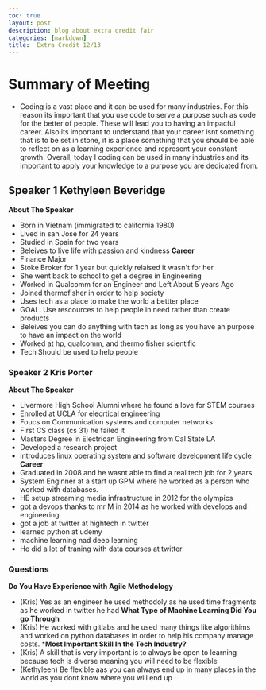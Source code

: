 ```yaml
---
toc: true
layout: post
description: blog about extra credit fair
categories: [markdown]
title:  Extra Credit 12/13
---
```


# Summary of Meeting
- Coding is a vast place and it can be used for many industries. For this reason its important that you use code to serve a purpose such as code for the better of people. These will lead you to having an impacful career. Also its important to understand that your career isnt something that is to be set in stone, it is a place something that you should be able to reflect on as a learning experience and represent your constant growth. Overall, today I coding can be used in many industries and its important to apply your knowledge to a purpose you are dedicated from.
## Speaker 1 Kethyleen Beveridge 
 **About The Speaker**
- Born in Vietnam (immigrated to california 1980)
- Lived in san Jose for 24 years 
- Studied in Spain for two years 
- Beleives to live life with passion and kindness
**Career**
- Finance Major 
- Stoke Broker for 1 year but quickly relaised it wasn't for her 
- She went back to school to get a degree in Engineering 
- Worked in Qualcomm for an Engineer and Left About 5 years Ago 
- Joined thermofisher in order to help society
- Uses tech as a place to make the world a bettter place
- GOAL: Use rescources to help people in need rather than create products
- Beleives you can do anything with tech as long as you have an purpose to have an impact on the world 
- Worked at hp, qualcomm, and thermo fisher scientific 
- Tech Should be used to help people

### Speaker 2 Kris Porter
**About The Speaker**
- Livermore High School Alumni where he found a love for STEM courses
- Enrolled at UCLA for elecrtical engineering 
- Foucs on Communication systems and computer networks 
- First CS class (cs 31) he failed it 
- Masters Degree in Electrican Engineering from Cal State LA
- Developed a research project
- introduces linux operating system and software development life cycle 
**Career**
- Graduated in 2008 and he wasnt able to find a real tech job for 2 years 
- System Enginner at a start up GPM where he worked as a person who worked with databases.
- HE setup streaming media infrastructure in 2012 for the olympics
- got a devops thanks to mr M in 2014 as he worked with develops and engineering
- got a job at twitter at hightech in twitter 
- learned python at udemy 
- machine learning nad deep learning 
- He did a lot of traning with data courses at twitter

### Questions
**Do You Have Experience with Agile Methodology**
- (Kris) Yes as an engineer he used methodoly as he used time fragments as he worked in twitter he had 
**What Type of Machine Learning Did You go Through**
- (Kris) He worked with gitlabs and he used many things like algorithims and worked on python databases in order to help his company manage costs. 
***Most Important Skill In the Tech Industry?**
- (Kris) A skill that is very important is to always be open to learning because tech is diverse meaning you will need to be flexible 
- (Kethyleen) Be flexible aas you can always end up in many places in the world as you dont know where you will end up 
